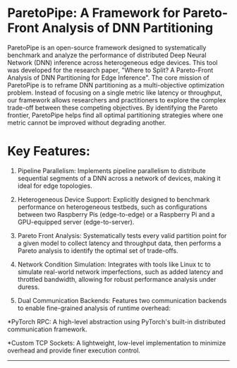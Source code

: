 # ParetoPipe: A Framework for Pareto-Front Analysis of DNN Partitioning

ParetoPipe is an open-source framework designed to systematically benchmark and analyze the performance of distributed Deep Neural Network (DNN) inference across heterogeneous edge devices. This tool was developed for the research paper, "Where to Split? A Pareto-Front Analysis of DNN Partitioning for Edge Inference". The core mission of ParetoPipe is to reframe DNN partitioning as a multi-objective optimization problem. Instead of focusing on a single metric like latency or throughput, our framework allows researchers and practitioners to explore the complex trade-off between these competing objectives. By identifying the Pareto frontier, ParetoPipe helps find all optimal partitioning strategies where one metric cannot be improved without degrading another.

# Key Features:

1. Pipeline Parallelism: Implements pipeline parallelism to distribute sequential segments of a DNN across a network of devices, making it ideal for edge topologies.

2. Heterogeneous Device Support: Explicitly designed to benchmark performance on heterogeneous testbeds, such as configurations between two Raspberry Pis (edge-to-edge) or a Raspberry Pi and a GPU-equipped server (edge-to-server).

3. Pareto Front Analysis: Systematically tests every valid partition point for a given model to collect latency and throughput data, then performs a Pareto analysis to identify the optimal set of trade-offs.

4. Network Condition Simulation: Integrates with tools like Linux tc to simulate real-world network imperfections, such as added latency and throttled bandwidth, allowing for robust performance analysis under duress.
   
5. Dual Communication Backends: Features two communication backends to enable fine-grained analysis of runtime overhead:

  *PyTorch RPC: A high-level abstraction using PyTorch's built-in distributed communication framework.
  
  *Custom TCP Sockets: A lightweight, low-level implementation to minimize overhead and provide finer execution control.

---
